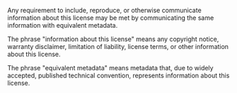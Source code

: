Any requirement to include, reproduce, or otherwise communicate information about this license may be met by communicating the same information with equivalent metadata.

The phrase "information about this license" means any copyright notice, warranty disclaimer, limitation of liability, license terms, or other information about this license.

The phrase "equivalent metadata" means metadata that, due to widely accepted, published technical convention, represents information about this license.
